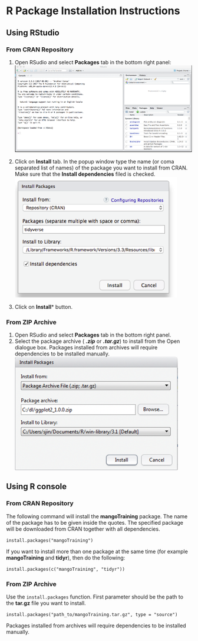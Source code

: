 # R Package Installation Instructions

## Using RStudio

###  From CRAN Repository

1. Open RSudio and select **Packages** tab in the bottom right panel:
    ![](plt/pkg1.png?raw=true)

2. Click on **Install** tab. In the popup window type the name (or coma separated list of names) of the package you want to install from CRAN. Make sure that the **Install dependencies** filed is checked.
 ![](plt/pkg2.png?raw=true)
 3. Click on **Install*** button.
 




###  From ZIP Archive
1. Open RSudio and select **Packages** tab in the bottom right panel.
2. Select the package archive ( ***.zip*** or ***.tar.gz***) to install from the Open dialogue box. Packages installed from archives will require dependencies to be installed manually.
 ![](plt/pkg3.png?raw=true)



## Using R console

###  From CRAN Repository

The following command will install the  **mangoTraining** package.  The name of the package has to be given inside the quotes. The specified package will be downloaded from CRAN together with all dependencies.
```
install.packages("mangoTraining")
```
If you want to install more than one package at the same time (for example **mangoTraining** and **tidyr**), then do the following:

```
install.packages(c("mangoTraining", "tidyr"))
```

###  From ZIP Archive

Use the `install.packages` function. First parameter should be the path to the **tar.gz** file you want to install.
```
install.packages("path_to/mangoTraining.tar.gz", type = "source")
```
Packages installed from archives will require dependencies to be installed manually.
